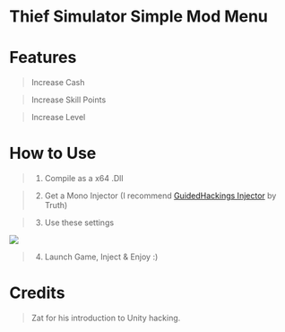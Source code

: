 <h1>Thief Simulator Simple Mod Menu</h1>

# Features
> Increase Cash

> Increase Skill Points

> Increase Level

# How to Use
> 1) Compile as a x64 .Dll

> 2) Get a Mono Injector (I recommend <a href="https://guidedhacking.com/resources/guided-hacking-dll-mono-injector.22/">GuidedHackings Injector</a> by Truth)

> 3) Use these settings
<img src="https://i.ibb.co/rsbtt0Q/11111.png">

> 4) Launch Game, Inject & Enjoy :)

# Credits
>Zat for his introduction to Unity hacking.
